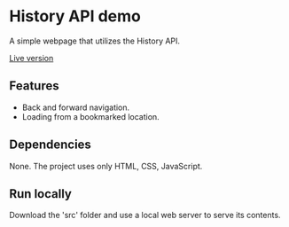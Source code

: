 # History API demo

A simple webpage that utilizes the History API.

[Live version](https://tasxatzial.github.io/history-API-demo/src/index.html)

## Features

* Back and forward navigation.
* Loading from a bookmarked location.

## Dependencies

None. The project uses only HTML, CSS, JavaScript.

## Run locally

Download the 'src' folder and use a local web server to serve its contents.
